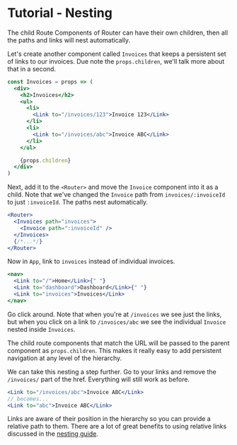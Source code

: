 # Tutorial - Nesting

The child Route Components of Router can have their own children, then all the paths and links will nest automatically.

Let's create another component called `Invoices` that keeps a persistent set of links to our invoices. Due note the `props.children`, we'll talk more about that in a second.

```jsx
const Invoices = props => (
  <div>
    <h2>Invoices</h2>
    <ul>
      <li>
        <Link to="/invoices/123">Invoice 123</Link>
      </li>
      <li>
        <Link to="/invoices/abc">Invoice ABC</Link>
      </li>
    </ul>

    {props.children}
  </div>
)
```

Next, add it to the `<Router>` and move the `Invoice` component into it as a child. Note that we've changed the `Invoice` path from `invoices/:invoiceId` to just `:invoiceId`. The paths nest automatically.

```jsx
<Router>
  <Invoices path="invoices">
    <Invoice path=":invoiceId" />
  </Invoices>
  {/*...*/}
</Router>
```

Now in `App`, link to `invoices` instead of individual invoices.

```jsx
<nav>
  <Link to="/">Home</Link>{" "}
  <Link to="dashboard">Dashboard</Link>{" "}
  <Link to="invoices">Invoices</Link>
</nav>
```

Go click around. Note that when you're at `/invoices` we see just the links, but when you click on a link to `/invoices/abc` we see the individual `Invoice` nested inside `Invoices`.

The child route components that match the URL will be passed to the parent component as `props.children`. This makes it really easy to add persistent navigation at any level of the hierarchy.

We can take this nesting a step further. Go to your links and remove the `/invoices/` part of the href. Everything will still work as before.

```jsx
<Link to="/invoices/abc">Invoice ABC</Link>
// becomes...
<Link to="abc">Invoice ABC</Link>
```

Links are aware of their position in the hierarchy so you can provide a relative path to them. There are a lot of great benefits to using relative links discussed in the [nesting guide](../nesting).
